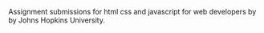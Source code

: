 Assignment submissions for html css and javascript for web developers by by Johns Hopkins University.
